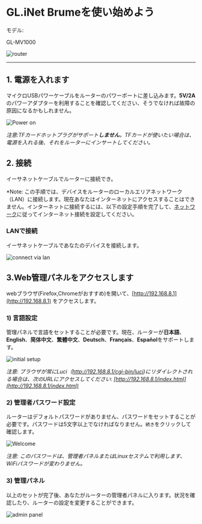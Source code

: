 # GL.iNet Brumeを使い始めよう

モデル:

GL-MV1000

![router](https://static.gl-inet.com/docs/jp/3/setup/travel_ac_router/first-time_setup/router.jpg)



---

## 1. 電源を入れます 

マイクロUSBパワーケーブルをルーターのパワーポートに差し込みます。**5V/2A**のパワーアダプターを利用することを確認してください、そうでなければ故障の原因になるかもしれません。

![Power on](https://static.gl-inet.com/docs/en/3/setup/travel_ac_router/first-time_setup/power1.jpg)



*注意:TFカードホットプラグがサポート**しません**。TFカードが使いたい場合は、電源を入れる後、それをルーターにインサートしてください。*



## 2. 接続

イーサネットケーブルでルーターに接続でき。

*Note: この手順では、デバイスをルーターのローカルエリアネットワーク（LAN）に接続します。現在あなたはインターネットにアクセスすることはできません。インターネットに接続するには、以下の設定手順を完了して、[ネットワーク](internet.md)に従ってインターネット接続を設定してください。



### LANで接続
イーサネットケーブルであなたのデバイスを接続します。

![connect via lan](https://static.gl-inet.com/docs/en/3/setup/travel_ac_router/first-time_setup/connect.jpg)



## 3.Web管理パネルをアクセスします

webブラウザ(Firefox,Chromeがおすすめ)を開いて、[http://192.168.8.1](http://192.168.8.1) をアクセスします。



### 1) 言語設定
管理パネルで言語をセットすることが必要です。現在、ルーターが**日本語**、**English**、**简体中文**、**繁體中文**、**Deutsch**、**Français**、**Español**をサポートします。

![initial setup](https://static.gl-inet.com/docs/jp/3/setup/travel_ac_router/first-time_setup/welcome.png)

*注意: ブラウザが常にLuci（http://192.168.8.1/cgi-bin/luci)にリダイレクトされる場合は、次のURLにアクセスしてください: [http://192.168.8.1/index.html](http://192.168.8.1/index.html)*

  

### 2) 管理者パスワード設定
ルーターはデフォルトパスワードがありません、パスワードをセットすることが必要です。パスワードは5文字以上でなければなりません。`続き`をクリックして確認します。

![Welcome](https://static.gl-inet.com/docs/jp/3/setup/travel_ac_router/first-time_setup/password.png)

*注意: このパスワードは、管理者パネルまたはLinuxセステムで利用します、WiFiパスワードが変わりません。*



### 3) 管理パネル
以上のセットが完了後、あなたがルーターの管理者パネルに入ります。状況を確認したり、ルーターの設定を変更することができます。

![admin panel](https://static.gl-inet.com/docs/jp/3/setup/travel_ac_router/first-time_setup/main_ui.png)
